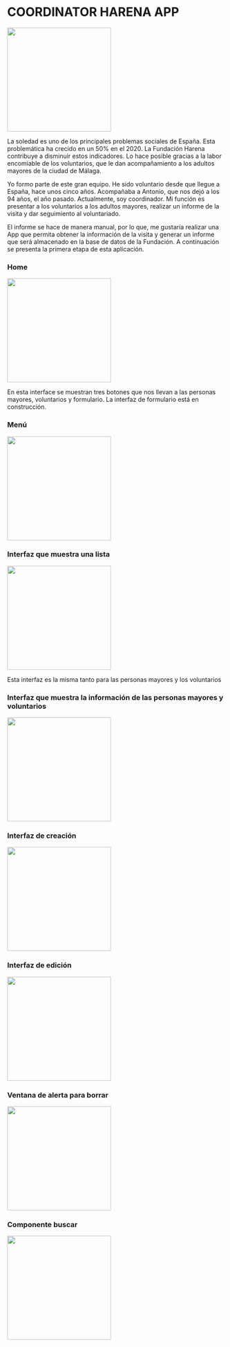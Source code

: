 # COORDINATOR HARENA APP

<img width="240px" src="./src/assets/img/logoHarena.png">

La soledad es uno de los principales problemas sociales de España. Esta problemática ha crecido en un 50% en el 2020. La Fundación Harena contribuye a disminuir estos indicadores. Lo hace posible gracias a la labor encomiable de los voluntarios, que le dan acompañamiento a los adultos mayores de la ciudad de Málaga. 

Yo formo parte de este gran equipo. He sido voluntario desde que llegue a España, hace unos cinco años. Acompañaba a Antonio, que nos dejó a los 94 años, el año pasado. Actualmente, soy coordinador. Mi función es presentar a los voluntarios a los adultos mayores, realizar un informe de la visita y dar seguimiento al voluntariado.  

El informe se hace de manera manual, por lo que, me gustaría realizar una App que permita obtener la información de la visita y generar un informe que será almacenado en la base de datos de la Fundación. A continuación se presenta la primera etapa de esta aplicación.

### Home

<img width="240px" src="./src/assets/img/home.PNG">

En esta interface se muestran tres botones que nos llevan a las personas mayores, voluntarios y formulario. La interfaz de formulario está en construcción.

### Menú

<img width="240px" src="./src/assets/img/menu.PNG">

### Interfaz que muestra una lista

<img width="240px" src="./src/assets/img/personaMayor.PNG">

Esta interfaz es la misma tanto para las personas mayores y los voluntarios

### Interfaz que muestra la información de las personas mayores y voluntarios

<img width="240px" src="./src/assets/img/vistaPersonaMayor.PNG">

### Interfaz de creación

<img width="240px" src="./src/assets/img/creacionPersonaMayor.PNG">

### Interfaz de edición

<img width="240px" src="./src/assets/img/editarPersonaMayor.PNG">

### Ventana de alerta para borrar

<img width="240px" src="./src/assets/img/borrar.PNG">

### Componente buscar

<img width="240px" src="./src/assets/img/buscar.PNG">
 
